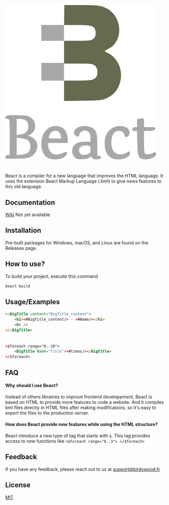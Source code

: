 
![Logo](src/main/resources/drawable/Logo_NameIcon.svg?raw=true)
# 

Beact is a compiler for a new language that improves the HTML language. It uses the extension Beact Markup Language (.bml) to give news features to this old language.

## Documentation

[Wiki](https://example.com) Not yet available


## Installation

Pre-built packages for Windows, macOS, and Linux are found on the Releases page.

## How to use?

To build your project, execute this command

```sh
beact build
```

<!--You can **customize** the build by creating a `./config_beact.json` file

```json
{
  "name": "beact_website",
  "version": "1.0.0",
  "outputDir": "./out",
  "watchDir": "./",
  "excludeDir": [
    "node_modules"
  ]
}
```-->

## Usage/Examples

```html
<:BigTitle content="BigTitle_content">
    <h1><#BigTitle_content/> - <#Name/></h1>
    <hr />
</:BigTitle>


<$foreach range="0..10">
    <BigTitle Name="Title"><#times/></BigTitle>
</$foreach>
```


## FAQ

#### Why should I use Beact?

Instead of others librairies to improve frontend developpment, Beact is based on HTML to provide more features to code a website. And it compiles bml files directly in HTML files after making modificatoins, so it's easy to export the files to the production server.

#### How does Beact provide new features while using the HTML structure?

Beact introduce a new type of tag that starts with ```$```. This tag provides access to new functions like
```<$foreach range="0..3"> </$foreach>```


## Feedback

If you have any feedback, please reach out to us at [support@birdywood.fr](mailto:\\support@birdywood.fr)


## License

[MIT](LICENSE.md)